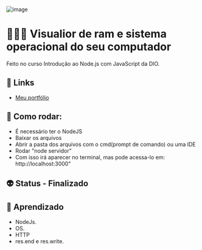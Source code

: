 ![image](https://user-images.githubusercontent.com/88604193/206493795-cd975139-d60e-4d2a-b412-f04275c81250.png)
<h1>👩🏽‍💻 Visualior de ram e sistema operacional do seu computador</h1>
<p>Feito no curso Introdução ao Node.js com JavaScript da DIO.</p>
<h2>🎯 Links</h2>
<ul>
  <li>
    <a href="https://sabrinaalvesbrito.com.br" target="_blank">Meu portfólio</a>
  </li>
</ul>
<h2>👾 Como rodar:</h2>
<ul>
    <li>É necessário ter o NodeJS</li>
    <li>Baixar os arquivos</li>
    <li>Abrir a pasta dos arquivos com o cmd(prompt de comando) ou uma IDE</li>
    <li>Rodar "node servidor"</li>
    <li>Com isso irá aparecer no terminal, mas pode acessa-lo em: http://localhost:3000"</li>
</ul>
<h2>👽 Status - Finalizado</h2>
<h2>🧐 Aprendizado</h2>
<ul>
  <li>NodeJs.</li>
  <li>OS.</li>
  <li>HTTP</li>
  <li>res.end e res.write.</li>
</ul>
